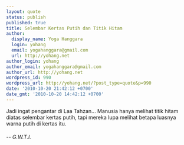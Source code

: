 ```yaml
---
layout: quote
status: publish
published: true
title: Selembar Kertas Putih dan Titik Hitam
author:
  display_name: Yoga Hanggara
  login: yohang
  email: yogahanggara@gmail.com
  url: http://yohang.net
author_login: yohang
author_email: yogahanggara@gmail.com
author_url: http://yohang.net
wordpress_id: 990
wordpress_url: http://yohang.net/?post_type=quote&p=990
date: '2010-10-20 21:42:12 +0700'
date_gmt: '2010-10-20 14:42:12 +0700'
---
```

Jadi ingat pengantar di Laa Tahzan... Manusia hanya melihat titik hitam diatas selembar kertas putih, tapi mereka lupa melihat betapa luasnya warna putih di kertas itu.

###### -- G.W.T.I.
